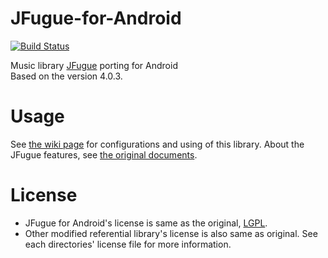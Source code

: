 JFugue-for-Android
==================

[![Build Status](https://travis-ci.org/kshoji/JFugue-for-Android.svg?branch=master)](https://travis-ci.org/kshoji/JFugue-for-Android)

Music library [JFugue](http://www.jfugue.org/) porting for Android<br />
Based on the version 4.0.3.

Usage
=====

See [the wiki page](https://github.com/kshoji/JFugue-for-Android/wiki) for configurations and using of this library.
About the JFugue features, see [the original documents](http://www.jfugue.org/examples.html).

License
=======
- JFugue for Android's license is same as the original, [LGPL](https://www.gnu.org/licenses/lgpl.html).
- Other modified referential library's license is also same as original. See each directories' license file for more information.
